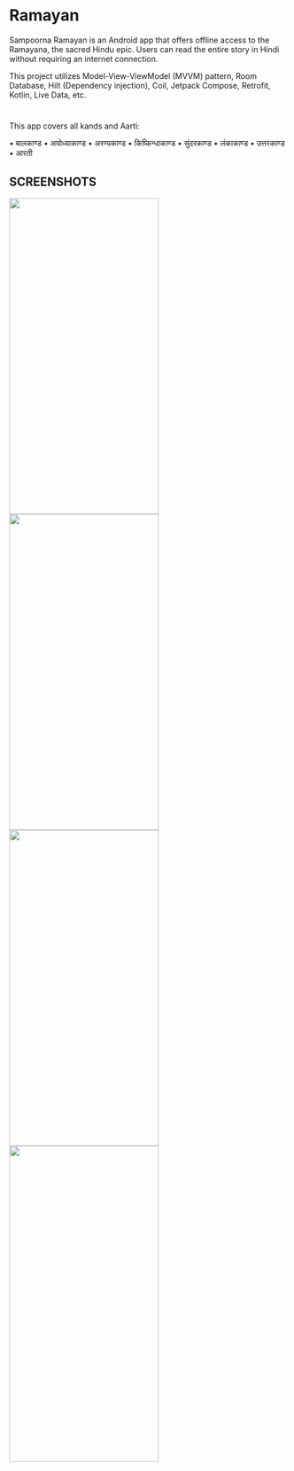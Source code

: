 # Ramayan
Sampoorna Ramayan is an Android app that offers offline access to the Ramayana, the sacred Hindu epic. Users can read the entire story in Hindi without requiring an internet connection.

This project utilizes Model-View-ViewModel (MVVM) pattern, Room Database, Hilt (Dependency injection), Coil, Jetpack Compose, Retrofit, Kotlin, Live Data, etc.

#
This app covers all kands and Aarti:

• बालकाण्ड
• अयोध्याकाण्ड
• अरण्यकाण्ड
• किष्किन्धाकाण्ड
• सुंदरकाण्ड
• लंकाकाण्ड
• उत्तरकाण्ड
• आरती


## SCREENSHOTS
<img src="https://github.com/Pr-Mann/Ramayan/assets/66731540/e592038f-5e60-47c5-9971-791c548e65de" width="270" height="570" />  <img src="https://github.com/Pr-Mann/Ramayan/assets/66731540/7c2940e9-41b3-4c3c-b5b6-961bf08fb2c4" width="270" height="570" /> <img src="https://github.com/Pr-Mann/Ramayan/assets/66731540/64a77b02-ba27-4322-aba7-ab6bda40263c" width="270" height="570" />  <img src="https://github.com/Pr-Mann/Ramayan/assets/66731540/f585fca1-c68b-4dd8-abbd-780d7188f1eb" width="270" height="570" />


